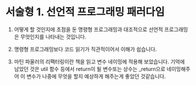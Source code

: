 # 서술형 1. 선언적 프로그래밍 패러다임

<!-- 검색 : 선언적 프로그래밍 -->

1. 어떻게 할 것인지에 초점을 둔 명령형 프로그래밍과 대조적으로 선언적 프로그래밍은 무엇인지를 나타내는 것입니다.

2. 명령형 프로그래밍보다 코드 읽기가 직관적이어서 이해가 쉽습니다.

<!-- 검색 : 리덕스 동작 원리 -->

3. 마틴 파울러의 리팩터링이란 책을 읽고 변수 네이밍에 적용해 보았습니다. 기억에 남았던 것은 util 함수 등에서 return이 될 변수또는 상수는 \_return으로 네이밍해주어 이 변수가 나중에 무엇을 할지 예상하게 해주는게 좋았던 것같습니다.
